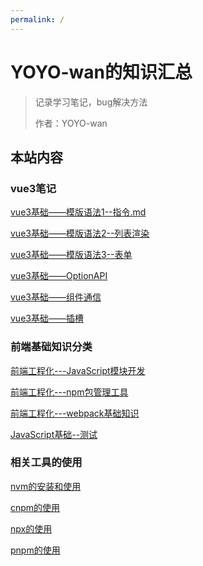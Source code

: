 ```yaml
---
permalink: /
---
```


# YOYO-wan的知识汇总

> 记录学习笔记，bug解决方法
>
> 作者：YOYO-wan

## 本站内容

### vue3笔记
[vue3基础——模版语法1--指令.md](/vue3笔记/模版语法1--指令.md) 

[vue3基础——模版语法2--列表渲染](/vue3笔记/模版语法2--列表渲染.md)  

[vue3基础——模版语法3--表单](/vue3笔记/模版语法3--表单.md)  

[vue3基础——OptionAPI](/vue3笔记/语法基础--OptionAPI.md)  

[vue3基础——组件通信](/vue3笔记/组件化基础--组件通信.md)  

[vue3基础——插槽](/vue3笔记/组件化基础--插槽.md)  

### 前端基础知识分类
[前端工程化---JavaScript模块开发](/前端基础知识/前端工程化/JavaScript模块开发.md)

[前端工程化---npm包管理工具](/前端基础知识/前端工程化/npm包管理工具.md)

[前端工程化---webpack基础知识](/前端基础知识/前端工程化/webpack基础知识.md)

[JavaScript基础--测试](/前端基础知识/JavaScript/测试.md)


### 相关工具的使用
[nvm的安装和使用](/工具用法/nvm的安装和使用.md)  

[cnpm的使用](/工具用法/cnpm的使用.md)  

[npx的使用](/工具用法/npx的使用.md)  

[pnpm的使用](/工具用法/pnpm的使用.md)  




